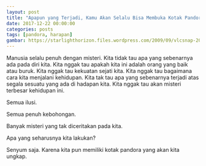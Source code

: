 ```yaml
---
layout: post
title: "Apapun yang Terjadi, Kamu Akan Selalu Bisa Membuka Kotak Pandora Itu"
date: 2017-12-22 00:00:00
categories: posts
tags: [pandora, harapan]
gambar: https://starlighthorizon.files.wordpress.com/2009/09/vlcsnap-2009-09-06-17h32m39s242.png
---
```


Manusia selalu penuh dengan misteri. Kita tidak tau apa yang sebenarnya ada pada diri kita. Kita nggak tau apakah kita ini adalah orang yang baik atau buruk. Kita nggak tau kekuatan sejati kita. Kita nggak tau bagaimana cara kita menjalani kehidupan. Kita tak tau apa yang sebenarnya terjadi atas segala sesuatu yang ada di hadapan kita. Kita nggak tau akan misteri terbesar kehidupan ini.

Semua ilusi.

Semua penuh kebohongan.

Banyak misteri yang tak diceritakan pada kita.

Apa yang seharusnya kita lakukan?

Senyum saja. Karena kita pun memiliki kotak pandora yang akan kita ungkap.